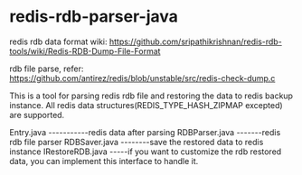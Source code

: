 redis-rdb-parser-java
=====================
redis rdb data format wiki:
https://github.com/sripathikrishnan/redis-rdb-tools/wiki/Redis-RDB-Dump-File-Format

rdb file parse, refer:
https://github.com/antirez/redis/blob/unstable/src/redis-check-dump.c


This is a tool for parsing redis rdb file and restoring the data to redis backup instance. 
All redis data structures(REDIS_TYPE_HASH_ZIPMAP excepted) are supported.

Entry.java -----------redis data after parsing
RDBParser.java -------redis rdb file parser
RDBSaver.java --------save the restored data to redis instance
IRestoreRDB.java -----if you want to customize the rdb restored data, you can implement this interface to handle it.

